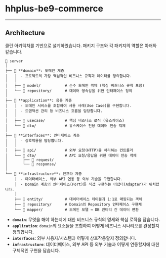 # hhplus-be9-commerce

----
## Architecture
클린 아키텍처를 기반으로 설계하였습니다. 패키지 구조와 각 패키지의 역할은 아래와 같습니다.
```
📁 server
│
├── 📁 **domain**: 도메인 계층
│   │  - 프로젝트의 가장 핵심적인 비즈니스 규칙과 데이터를 정의합니다.
│   │
│   ├── 📁 model/           # 순수 도메인 객체 (핵심 비즈니스 규칙 포함)
│   └── 📁 repository/      # 데이터 영속성을 위한 인터페이스 정의
│
├── 📁 **application**: 응용 계층
│   │  - 도메인 서비스를 조합하여 사용 사례(Use Case)를 구현합니다.
│   │  - 트랜잭션 관리 등 비즈니스 흐름을 담당합니다.
│   │
│   ├── 📁 usecase/         # 핵심 비즈니스 로직 (유스케이스)
│   └── 📁 dto/             # 유스케이스 전용 데이터 전송 객체
│
├── 📁 **interfaces**: 인터페이스 계층
│   │  - 상호작용을 담당합니다.
│   │
│   ├── 📁 api/             # 외부 요청(HTTP)을 처리하는 컨트롤러
│   └── 📁 dto/             # API 요청/응답을 위한 데이터 전송 객체
│       ├── 📁 request/
│       └── 📁 response/
│
└── 📁 **infrastructure**: 인프라 계층
    │  - 데이터베이스, 외부 API 연동 등 외부 기술을 구현합니다.
    │  - Domain 계층의 인터페이스(Port)를 직접 구현하는 어댑터(Adapter)가 위치합니다.
    │
    ├── 📁 entity/          # 데이터베이스 테이블과 1:1로 매핑되는 객체
    ├── 📁 repository/      # Domain의 Repository 인터페이스 구현체
    └── 📁 mapper/          # 도메인 모델 ↔ DB 엔티티 간 데이터 변환
```

- **`domain`**: 무엇을 해야 하는지에 대한 비즈니스 규칙의 명세와 핵심 로직을 담습니다.
- **`application`**: `domain`의 요소들을 조합하여 어떻게 비즈니스 시나리오를 완성할지 정의합니다.
- **`interfaces`**: 외부 사용자/시스템과 어떻게 상호작용할지 정의합니다.
- **`infrastructure`**: 데이터베이스, 외부 API 등 외부 기술과 어떻게 연동할지에 대한 구체적인 구현을 담습니다.
